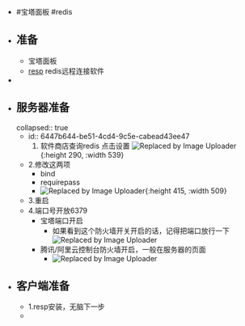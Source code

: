 - #宝塔面板 #redis
- ## 准备
	- 宝塔面板
	- [resp](https://pan.baidu.com/s/1mezyPkU6Rtp0mSkKredYuw?pwd=9dgs) 
	  redis远程连接软件
-
- ## 服务器准备
  collapsed:: true
	- id:: 6447b644-be51-4cd4-9c5e-cabead43ee47
	  1. 软件商店查询redis 点击设置
	  ![Replaced by Image Uploader](https://s2.loli.net/2023/04/25/23SwGaXlWnDhJsr.png){:height 290, :width 539}
	- 2.修改这两项
		- bind
		- requirepass
		- ![Replaced by Image Uploader](https://s2.loli.net/2023/04/25/zLeh1VJnlTA8wkx.png){:height 415, :width 509}
	- 3.重启
	- 4.端口号开放6379
		- 宝塔端口开启
			- 如果看到这个防火墙开关开启的话，记得把端口放行一下
			  ![Replaced by Image Uploader](https://s2.loli.net/2023/04/25/OGfRisW8TnIzF94.png)
		- 腾讯/阿里云控制台防火墙开启，一般在服务器的页面
			- ![Replaced by Image Uploader](https://s2.loli.net/2023/04/25/NpMrO58nPbTocAI.png)
- ## 客户端准备
	- 1.resp安装，无脑下一步
	-